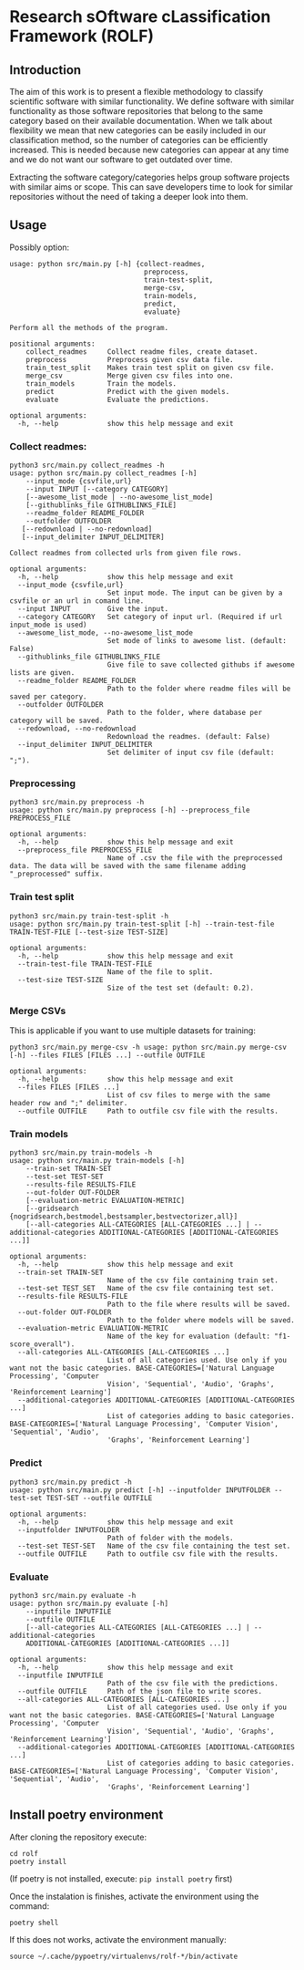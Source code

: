 # Research sOftware cLassification Framework (ROLF)


## Introduction

The aim of this work is to present a flexible methodology to classify scientific software with similar functionality. We define software with similar functionality as those software repositories that belong to the same category based on their available documentation. When we talk about flexibility we mean that new categories can be easily included in our classification method, so the number of categories can be efficiently increased. This is needed because new categories can appear at any time and we do not want our software to get outdated over time.

Extracting the software category/categories helps group software projects with similar aims or scope. This can save developers time to look for similar repositories without the need of taking a deeper look into them.

## Usage

Possibly option:

```
usage: python src/main.py [-h] {collect-readmes,
                                 preprocess,
                                 train-test-split,
                                 merge-csv,
                                 train-models,
                                 predict,
                                 evaluate}

Perform all the methods of the program.

positional arguments:
    collect_readmes     Collect readme files, create dataset.
    preprocess          Preprocess given csv data file.
    train_test_split    Makes train test split on given csv file.
    merge_csv           Merge given csv files into one.
    train_models        Train the models.
    predict             Predict with the given models.
    evaluate            Evaluate the predictions.

optional arguments:
  -h, --help            show this help message and exit
```

### Collect readmes:

```
python3 src/main.py collect_readmes -h
usage: python src/main.py collect_readmes [-h]
    --input_mode {csvfile,url}
    --input INPUT [--category CATEGORY]
    [--awesome_list_mode | --no-awesome_list_mode]
    [--githublinks_file GITHUBLINKS_FILE]
    --readme_folder README_FOLDER
    --outfolder OUTFOLDER
   [--redownload | --no-redownload]
   [--input_delimiter INPUT_DELIMITER]

Collect readmes from collected urls from given file rows.

optional arguments:
  -h, --help            show this help message and exit
  --input_mode {csvfile,url}
                        Set input mode. The input can be given by a csvfile or an url in comand line.
  --input INPUT         Give the input.
  --category CATEGORY   Set category of input url. (Required if url input_mode is used)
  --awesome_list_mode, --no-awesome_list_mode
                        Set mode of links to awesome list. (default: False)
  --githublinks_file GITHUBLINKS_FILE
                        Give file to save collected githubs if awesome lists are given.
  --readme_folder README_FOLDER
                        Path to the folder where readme files will be saved per category.
  --outfolder OUTFOLDER
                        Path to the folder, where database per category will be saved.
  --redownload, --no-redownload
                        Redownload the readmes. (default: False)
  --input_delimiter INPUT_DELIMITER
                        Set delimiter of input csv file (default: ";").
```

### Preprocessing

```
python3 src/main.py preprocess -h
usage: python src/main.py preprocess [-h] --preprocess_file PREPROCESS_FILE

optional arguments:
  -h, --help            show this help message and exit
  --preprocess_file PREPROCESS_FILE
                        Name of .csv the file with the preprocessed data. The data will be saved with the same filename adding "_preprocessed" suffix.
```

### Train test split

```
python3 src/main.py train-test-split -h
usage: python src/main.py train-test-split [-h] --train-test-file TRAIN-TEST-FILE [--test-size TEST-SIZE]

optional arguments:
  -h, --help            show this help message and exit
  --train-test-file TRAIN-TEST-FILE
                        Name of the file to split.
  --test-size TEST-SIZE
                        Size of the test set (default: 0.2).
```

### Merge CSVs

This is applicable if you want to use multiple datasets for training:

```
python3 src/main.py merge-csv -h usage: python src/main.py merge-csv [-h] --files FILES [FILES ...] --outfile OUTFILE

optional arguments:
  -h, --help            show this help message and exit
  --files FILES [FILES ...]
                        List of csv files to merge with the same header row and ";" delimiter.
  --outfile OUTFILE     Path to outfile csv file with the results.
```

### Train models

```
python3 src/main.py train-models -h
usage: python src/main.py train-models [-h]
    --train-set TRAIN-SET
    --test-set TEST-SET
    --results-file RESULTS-FILE
    --out-folder OUT-FOLDER
    [--evaluation-metric EVALUATION-METRIC]
    [--gridsearch {nogridsearch,bestmodel,bestsampler,bestvectorizer,all}]
    [--all-categories ALL-CATEGORIES [ALL-CATEGORIES ...] | --additional-categories ADDITIONAL-CATEGORIES [ADDITIONAL-CATEGORIES ...]]

optional arguments:
  -h, --help            show this help message and exit
  --train-set TRAIN-SET
                        Name of the csv file containing train set.
  --test-set TEST_SET   Name of the csv file containing test set.
  --results-file RESULTS-FILE
                        Path to the file where results will be saved.
  --out-folder OUT-FOLDER
                        Path to the folder where models will be saved.
  --evaluation-metric EVALUATION-METRIC
                        Name of the key for evaluation (default: "f1-score_overall").
  --all-categories ALL-CATEGORIES [ALL-CATEGORIES ...]
                        List of all categories used. Use only if you want not the basic categories. BASE-CATEGORIES=['Natural Language Processing', 'Computer
                        Vision', 'Sequential', 'Audio', 'Graphs', 'Reinforcement Learning']
  --additional-categories ADDITIONAL-CATEGORIES [ADDITIONAL-CATEGORIES ...]
                        List of categories adding to basic categories. BASE-CATEGORIES=['Natural Language Processing', 'Computer Vision', 'Sequential', 'Audio',
                        'Graphs', 'Reinforcement Learning']
```

### Predict

```
python3 src/main.py predict -h
usage: python src/main.py predict [-h] --inputfolder INPUTFOLDER --test-set TEST-SET --outfile OUTFILE

optional arguments:
  -h, --help            show this help message and exit
  --inputfolder INPUTFOLDER
                        Path of folder with the models.
  --test-set TEST-SET   Name of the csv file containing the test set.
  --outfile OUTFILE     Path to outfile csv file with the results.
```

### Evaluate

```
python3 src/main.py evaluate -h
usage: python src/main.py evaluate [-h]
    --inputfile INPUTFILE
    --outfile OUTFILE
    [--all-categories ALL-CATEGORIES [ALL-CATEGORIES ...] | --additional-categories
    ADDITIONAL-CATEGORIES [ADDITIONAL-CATEGORIES ...]]

optional arguments:
  -h, --help            show this help message and exit
  --inputfile INPUTFILE
                        Path of the csv file with the predictions.
  --outfile OUTFILE     Path of the json file to write scores.
  --all-categories ALL-CATEGORIES [ALL-CATEGORIES ...]
                        List of all categories used. Use only if you want not the basic categories. BASE-CATEGORIES=['Natural Language Processing', 'Computer
                        Vision', 'Sequential', 'Audio', 'Graphs', 'Reinforcement Learning']
  --additional-categories ADDITIONAL-CATEGORIES [ADDITIONAL-CATEGORIES ...]
                        List of categories adding to basic categories. BASE-CATEGORIES=['Natural Language Processing', 'Computer Vision', 'Sequential', 'Audio',
                        'Graphs', 'Reinforcement Learning']
```


## Install poetry environment

After cloning the repository execute:

```
cd rolf
poetry install
```

(If poetry is not installed, execute: ```pip install poetry``` first)

Once the instalation is finishes, activate the environment using the command:

```
poetry shell
```

If this does not works, activate the environment manually:

```
source ~/.cache/pypoetry/virtualenvs/rolf-*/bin/activate
```
